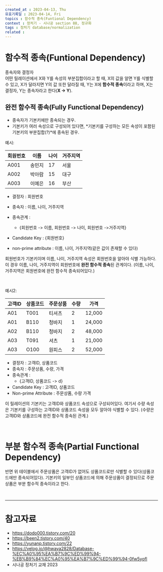 ```yaml
---
created_at : 2023-04-13, Thu
유효기록일 : 2023-04-14, Fri
topics : 함수적 종속(Funtional Dependency)
context : 정처기 - 시나공 section 88, 정규화
tags : 정처기 database/normalization
related : 
---
```

# 함수적 종속(Funtional Dependency)
종속자와 결정자  
어떤 릴레이션에서 X와 Y를 속성의 부분집합이라고 할 때, X의 값을 알면 Y를 식별할 수 있고, X가 달라지면 Y의 값 또한 달라질 때, Y는 X에 **함수적 종속**이라고 하며, X는 결정자, Y는 종속자라고 한다(**X -> Y**).

## 완전 함수적 종속(Fully Functional Dependency)
- 종속자가 기본키에만 종속되는 경우.
- 기본키가 여러 속성으로 구성되어 있다면, *기본키를 구성하는 모든 속성이 포함된 기본키의 부분집합(?)*에 종속된 경우.

예시:

| 회원번호 | 이름   | 나이 | 거주지역 |
| -------- | ------ | ---- | -------- |
| A001     | 송민지 | 17   | 서울     |
| A002     | 박아람 | 15   | 대구     |
| A003     | 이예은 | 16   | 부산     |

- 결정자 : 회원번호
- 종속자 : 이름, 나이, 거주지역
- 종속관계 : 
	- {회원번호 -> 이름, 회원번호 -> 나이, 회원번호 ->거주지역}

- Candidate Key : {회원번호}
- non-prime attribute : 이름, 나이, 거주지역(같은 값이 존재할 수 있다)

회원번호가 기본키이며 이름, 나이, 거주지역 속성은 회원번호을 알아야 식별 가능하다. 이 경우 이름, 나이, 거주지역이 회원번호에 **완전 함수적 종속**된 관계이다. (이름, 나이, 거주지역은 회원번호에 완전 함수적 종속되어있다.)

<br>

예시2:

| 고객ID | 상품코드 | 주문상품 | 수량 | 가격   |
| ------ | -------- | -------- | ---- | ------ |
| A01    | T001     | 티셔츠   | 2    | 12,000 |
| A01    | B110     | 청바지   | 1    | 24,000 |
| A02    | B110     | 청바지   | 2    | 48,000 |
| A03    | T091     | 셔츠     | 1    | 21,000 |
| A03    | O100     | 원피스   | 2    | 52,000 |

- 결정자 : 고객ID, 상품코드
- 종속자 : 주문상품, 수량, 가격
- 종속관계 : 
	- {고객ID, 상품코드 -> d}
- Candidate Key : 고객ID, 상품코드
- Non-prime Attribute : 주문상품, 수량 가격

이 릴레이션의 기본키는 고객ID와 상품코드 속성으로 구성되어있다. 여기서 수량 속성은 기본키를 구성하는 고객ID와 상품코드 속성을 모두 알아야 식별할 수 있다. (수량은 고객ID와 상품코드에 완전 함수적 종속된 관계.)

<br>

# 부분 함수적 종속(Partial Functional Dependency)
반면 위 테이블에서 주문상품은 고객ID가 없어도 상품코드로만 식별할 수 있다(상품코드에만 종속되어있다). 기본키의 일부인 상품코드에 의해 주문상품이 결정되므로 주문상품은 부분 함수적 종속이라고 한다.

<br>

---
# 참고자료
- https://dodo000.tistory.com/20
- https://been2.tistory.com/40
- https://yunanp.tistory.com/22
- https://velog.io/@hwaya2828/Database-%EC%A0%95%EA%B7%9C%ED%99%94-%EB%B9%84%EC%A0%95%EA%B7%9C%ED%99%94-0fw5yofl
- 시나공 정처기 교재 2023

[^1]: